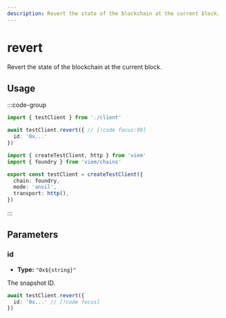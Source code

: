 ```yaml
---
description: Revert the state of the blockchain at the current block.
---
```


# revert

Revert the state of the blockchain at the current block.

## Usage

:::code-group

```ts [example.ts]
import { testClient } from './client'

await testClient.revert({ // [!code focus:99]
  id: '0x...'
})
```

```ts [client.ts]
import { createTestClient, http } from 'viem'
import { foundry } from 'viem/chains'

export const testClient = createTestClient({
  chain: foundry,
  mode: 'anvil',
  transport: http(), 
})
```

:::

## Parameters

### id

- **Type:** ``"0x${string}"``

The snapshot ID.

```ts
await testClient.revert({
  id: '0x...' // [!code focus]
})
```